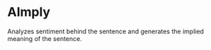 # AImply

Analyzes sentiment behind the sentence and generates the implied meaning of the sentence.
